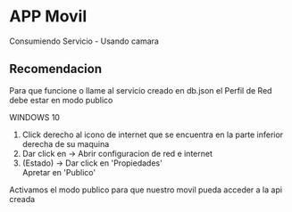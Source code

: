 # APP Movil
Consumiendo Servicio - Usando camara

<h2>Recomendacion</h2>

<p>Para que funcione o llame al servicio creado en db.json el Perfil de Red debe estar en modo publico</p>
<p>WINDOWS 10</p>

<ol>
<li>Click derecho al icono de internet que se encuentra en la parte inferior derecha de su maquina</li>
<li>Dar click en -> Abrir configuracion de red e internet</li>
<li>(Estado) -> Dar click en 'Propiedades'</li>
<l1>Apretar en 'Publico'</li>
</ol>

<p>Activamos el modo publico para que nuestro movil pueda acceder a la api creada</p>

